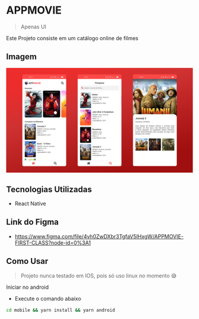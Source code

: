 # APPMOVIE
> Apenas UI

Este Projeto consiste em um catálogo online de filmes

## Imagem

![](app-screenshot.png)

## Tecnologias Utilizadas
- React Native

## Link do Figma
- https://www.figma.com/file/4vh0ZwDXbr3TgfaV5IHxgW/APPMOVIE-FIRST-CLASS?node-id=0%3A1

## Como Usar
> Projeto nunca testado em IOS, pois só uso linux no momento 😅

Iniciar no android
- Execute o comando abaixo
```sh
cd mobile && yarn install && yarn android
```
